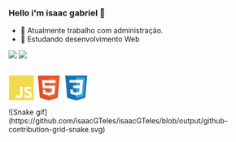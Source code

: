 ### Hello i'm isaac gabriel 👋

- 🔭 Atualmente trabalho com administração.
- 🌱 Estudando desenvolvimento Web

<div>
  <a href="#"><img height="140em" src="https://github-readme-stats.vercel.app/api?username=isaacGTeles&show_icons=true&theme=synthwave&include_all_commits=true&count_private=true&hide=issues"/></a>
  <a href="#"><img height="140em" src="https://github-readme-stats.vercel.app/api/top-langs/?username=isaacGTeles&layout=compact&langs_count=4&theme=synthwave&hide=python"/></a>
</div>

##
  
  <a href="#"><img align="center" height="50" width="50" src="https://raw.githubusercontent.com/devicons/devicon/00f02ef57fb7601fd1ddcc2fe6fe670fef3ae3e4/icons/javascript/javascript-plain.svg"></a>
  <a href="#"><img align="center" height="50" width="50" src="https://raw.githubusercontent.com/devicons/devicon/master/icons/html5/html5-original.svg"></a>
  <a href="#"><img align="center" height="50" width="50" src="https://raw.githubusercontent.com/devicons/devicon/master/icons/css3/css3-original.svg"></a>
</div>
![Snake gif](https://github.com/isaacGTeles/isaacGTeles/blob/output/github-contribution-grid-snake.svg)
